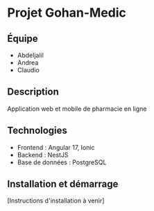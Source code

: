 # Projet Gohan-Medic

## Équipe
- Abdeljalil
- Andrea
- Claudio

## Description
Application web et mobile de pharmacie en ligne

## Technologies
- Frontend : Angular 17, Ionic
- Backend : NestJS
- Base de données : PostgreSQL

## Installation et démarrage
[Instructions d'installation à venir]